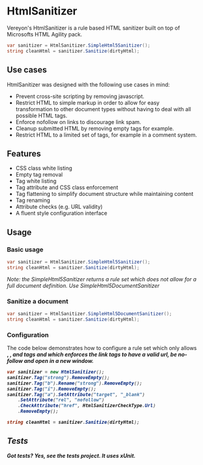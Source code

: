 ﻿HtmlSanitizer
=============

Vereyon's HtmlSanitizer is a rule based HTML sanitizer built on top of Microsofts HTML Agility pack.

```C#
var sanitizer = HtmlSanitizer.SimpleHtml5Sanitizer();
string cleanHtml = sanitizer.Sanitize(dirtyHtml);
```

Use cases
---------

HtmlSanitizer was designed with the following use cases in mind:

 * Prevent cross-site scripting by removing javascript.
 * Restrict HTML to simple markup in order to allow for easy transformation to other document types without having to deal with all possible HTML tags.
 * Enforce nofollow on links to discourage link spam.
 * Cleanup submitted HTML by removing empty tags for example.
 * Restrict HTML to a limited set of tags, for example in a comment system.

Features
--------

 * CSS class white listing
 * Empty tag removal
 * Tag white listing
 * Tag attribute and CSS class enforcement
 * Tag flattening to simplify document structure while maintaining content
 * Tag renaming
 * Attribute checks (e.g. URL validity)
 * A fluent style configuration interface
 
Usage
-----

### Basic usage

```C#
var sanitizer = HtmlSanitizer.SimpleHtml5Sanitizer();
string cleanHtml = sanitizer.Sanitize(dirtyHtml);
```

*Note: the SimpleHtml5Sanitizer returns a rule set which does not allow for a full document definition. Use SimpleHtml5DocumentSanitizer*

### Sanitize a document

```C#
var sanitizer = HtmlSanitizer.SimpleHtml5DocumentSanitizer();
string cleanHtml = sanitizer.Sanitize(dirtyHtml);
```

### Configuration

The code below demonstrates how to configure a rule set which only allows <strong>, <b>, <i> and <a> tags and which enforces the link tags to have a valid url, be no-follow and open in a new window.

```C#
var sanitizer = new HtmlSanitizer();
sanitizer.Tag("strong").RemoveEmpty();
sanitizer.Tag("b").Rename("strong").RemoveEmpty();
sanitizer.Tag("i").RemoveEmpty();
sanitizer.Tag("a").SetAttribute("target", "_blank")
	.SetAttribute("rel", "nofollow")
	.CheckAttribute("href", HtmlSanitizerCheckType.Url)
	.RemoveEmpty();

string cleanHtml = sanitizer.Sanitize(dirtyHtml);
```



Tests
-----

Got tests? Yes, see the tests project. It uses xUnit.
